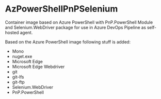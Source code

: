 # AzPowerShellPnPSelenium
Container image based on Azure PowerShell with PnP.PowerShell Module and Selenium.WebDriver package for use in Azure DevOps Pipeline as self-hosted agent.

Based on the Azure PowerShell image following stuff is added:
 - Mono
 - nuget.exe
 - Microsoft Edge
 - Microsoft Edge Webdriver
 - git
 - git-lfs
 - git-ftp
 - Selenium.WebDriver
 - PnP.PowerShell

